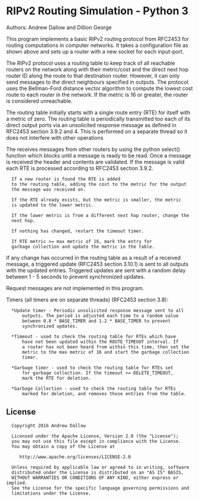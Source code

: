 # RIPv2 Routing Simulation - Python 3

Authors: Andrew Dallow and Dillion George 

This program implements a basic RIPv2 routing protocol from RFC2453
for routing computations in computer networks. It takes a configuration 
file as shown above and sets up a router with a new socket for each 
input-port.

The RIPv2 protocol uses a routing table to keep track of all reachable
routers on the network along with their metric/cost and the direct
next hop router ID along the route to that destination router. However, 
it can only send messages to the direct neighbours specified in outputs. 
The protocol uses the Bellman-Ford distance vector algorithm to compute
the lowest cost route to each router in the network. If the metric is
16 or greater, the router is considered unreachable.

The routing table initially starts with a single route entry (RTE) for
itself with a metric of zero. The routing table is periodically 
transmitted too each of its direct output ports via an unsolicited 
response message as defined in RFC2453 section 3.9.2 and 4. This is 
performed on a separate thread so it does not interfere with other 
operations

The receives messages from other routers by using the python select() 
function which blocks until a message is ready to be read. Once a 
message is received the header and contents are validated. 
If the message is valid each RTE is processed according to RFC2453 
section 3.9.2. 
        
      If a new router is found the RTE is added 
      to the routing table, adding the cost to the metric for the output 
      the message was received on. 

      If the RTE already exists, but the metric is smaller, the metric
      is updated to the lower metric.

      If the lower metric is from a different next hop router, change the
      next hop. 

      If nothing has changed, restart the timeout timer. 

      If RTE metric >= max metric of 16, mark the entry for
      garbage collection and update the metric in the table. 

  If any change has occurred in the routing table as a result of a 
  received message, a triggered update (RFC2453 section 3.10.1) is sent 
  to all outputs with the updated entries. Triggered updates are sent with
  a random delay between 1 - 5 seconds to prevent synchronized updates.

  Request messages are not implemented in this program.

  Timers (all timers are on separate threads) (RFC2453 section 3.8):

      *Update timer - Periodic unsolicited response message sent to all
          outputs. The period is adjusted each time to a random value 
          between 0.8 * BASE_TIMER and 1.2 * BASE_TIMER to prevent 
          synchronized updates. 

      *Timeout - used to check the routing table for RTEs which have
          have not been updated within the ROUTE_TIMEOUT interval. If
          a router has not been heard from within this time, then set the
          metric to the max metric of 16 and start the garbage collection
          timer.

      *Garbage timer - used to check the routing table for RTEs set 
          for garbage collection. If the timeout >= DELETE_TIMEOUT, 
          mark the RTE for deletion.

      *Garbage Collection - used to check the routing table for RTEs 
          marked for deletion, and removes those entries from the table. 
 
 ## License ##
      Copyright 2016 Andrew Dallow

      Licensed under the Apache License, Version 2.0 (the "License");
      you may not use this file except in compliance with the License.
      You may obtain a copy of the License at

         http://www.apache.org/licenses/LICENSE-2.0

      Unless required by applicable law or agreed to in writing, software
      distributed under the License is distributed on an "AS IS" BASIS,
      WITHOUT WARRANTIES OR CONDITIONS OF ANY KIND, either express or implied.
      See the License for the specific language governing permissions and
      limitations under the License.
 
